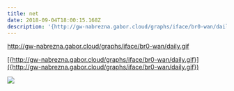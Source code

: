 ```yaml
---
title: net
date: 2018-09-04T18:00:15.168Z
description: '{http://gw-nabrezna.gabor.cloud/graphs/iface/br0-wan/daily.gif}'
---
```

http://gw-nabrezna.gabor.cloud/graphs/iface/br0-wan/daily.gif



[{http://gw-nabrezna.gabor.cloud/graphs/iface/br0-wan/daily.gif}]({http://gw-nabrezna.gabor.cloud/graphs/iface/br0-wan/daily.gif})


[<img src="http://gw-nabrezna.gabor.cloud/graphs/iface/br0-wan/daily.gif">](http://google.com.au/)
